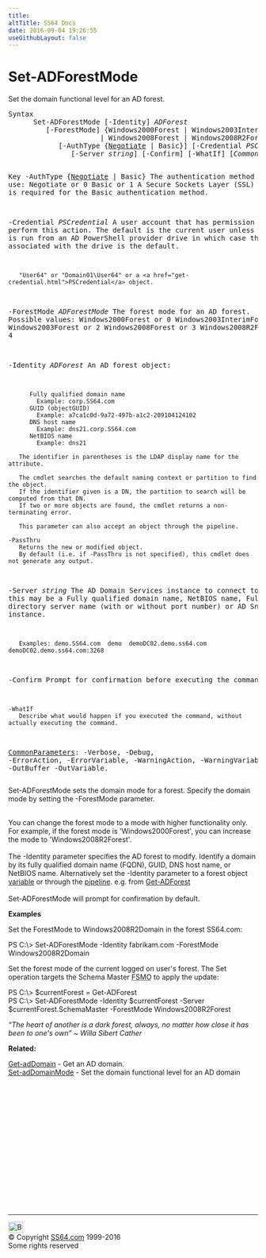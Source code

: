 ```yaml
---
title:
altTitle: SS64 Docs
date: 2016-09-04 19:26:55
useGithubLayout: false
---
```

<!-- #BeginLibraryItem "/Library/head_ps.lbi" --><!-- #EndLibraryItem --><h1>Set-ADForestMode</h1>
<p>Set the domain functional level for an AD forest.</p>
<pre>Syntax
      Set-ADForestMode [-Identity] <i>ADForest</i>
         [-ForestMode] {Windows2000Forest | Windows2003InterimForest | Windows2003Forest
                      | Windows2008Forest | Windows2008R2Forest | UnknownForest}
            [-AuthType {<u>Negotiate</u> | Basic}] [-Credential <i>PSCredential</i>] [-PassThru]
               [-Server <i>string</i>] [-Confirm] [-WhatIf] [<i>CommonParameters</i>]

Key
   -AuthType {<u>Negotiate</u> | Basic}
       The authentication method to use:
          Negotiate or 0
          Basic or 1
       A Secure Sockets Layer (SSL) connection is required for the Basic authentication method.

   -Credential <i>PSCredential</i>
       A user account that has permission to perform this action.
       The default is the current user unless the cmdlet is run from an AD PowerShell provider drive
       in which case the account associated with the drive is the default.

       "User64" or "Domain01\User64" or a <a href="get-credential.html">PSCredential</a> object.

   -ForestMode <i>ADForestMode</i>
       The forest mode for an AD forest.
       Possible values:
          Windows2000Forest   or 0
          Windows2003InterimForest or 1
          Windows2003Forest   or 2
          Windows2008Forest   or 3
          Windows2008R2Forest or 4

   -Identity <i>ADForest</i>
       An AD forest object:

          Fully qualified domain name
            Example: corp.SS64.com
          GUID (objectGUID)
            Example: a7ca1c0d-9a72-497b-a1c2-209104124102
          DNS host name
            Example: dns21.corp.SS64.com
          NetBIOS name
            Example: dns21

       The identifier in parentheses is the LDAP display name for the attribute.

       The cmdlet searches the default naming context or partition to find the object.
       If the identifier given is a DN, the partition to search will be computed from that DN.
       If two or more objects are found, the cmdlet returns a non-terminating error.

       This parameter can also accept an object through the pipeline.

    -PassThru
       Returns the new or modified object.
       By default (i.e. if -PassThru is not specified), this cmdlet does not generate any output.

   -Server <i>string</i>
       The AD Domain Services instance to connect to, this may be a Fully qualified domain name,
       NetBIOS name, Fully qualified directory server name (with or without port number) or AD Snapshot instance.

       Examples: demo.SS64.com  demo  demoDC02.demo.ss64.com  demoDC02.demo.ss64.com:3268

   -Confirm
       Prompt for confirmation before executing the command.

    -WhatIf
       Describe what would happen if you executed the command, without actually executing the command.

   <a href="common.html">CommonParameters</a>:
       -Verbose, -Debug, -ErrorAction, -ErrorVariable, -WarningAction, -WarningVariable,
       -OutBuffer -OutVariable.</pre>
<p>Set-ADForestMode  sets the domain mode for a forest. Specify the domain mode by setting the<span class="code"> -ForestMode</span> parameter. <br>
<br>

You can change the forest mode to a mode with higher functionality only. For example, if the forest mode  is 'Windows2000Forest', you can  increase the mode to 'Windows2008R2Forest'.<br>
<br>
The <span class="code">-Identity</span> parameter specifies the AD forest to modify. Identify a domain by its fully qualified domain name (FQDN), GUID, DNS host name, or NetBIOS name. Alternatively set the -Identity parameter to a forest object <a href="syntax-variables.html">variable</a> or through the <a href="syntax-pipeline.html">pipeline</a>. e.g. from <a href="get-adforest.html">Get-ADForest</a><br>
<br>
Set-ADForestMode will prompt for confirmation by default.</p>
<p><b>Examples</b></p>
<p>Set the ForestMode to <span class="code">Windows2008R2Domain</span> in the forest SS64.com:</p>
<p class="code">PS C:\&gt; Set-ADForestMode -Identity fabrikam.com -ForestMode Windows2008R2Domain</p>
<p>Set the forest mode of the current logged on user's forest. The Set operation targets the Schema Master <abbr title="Flexible Single Master Operations">FSMO</abbr> to apply the update:</p>
<p class="code">PS C:\&gt; $currentForest = Get-ADForest <br>
PS C:\&gt; Set-ADForestMode -Identity $currentForest -Server $currentForest.SchemaMaster -ForestMode Windows2008R2Forest</p>
<p class="quote"><i>“The heart of another is a dark forest, always, no matter how close it has been to one's own” ~ Willa Sibert Cather</i></p>
<p><b>Related:</b></p>
<p><a href="get-addomain.html">Get-adDomain</a> - Get an AD domain. <a href="set-addomain.html"><br>
</a><a href="set-addomainmode.html">Set-adDomainMode</a> - Set the domain functional level for an AD domain</p><!-- #BeginLibraryItem "/Library/foot_ps.lbi" --><p>
<!-- PowerShell300 -->
<ins class="adsbygoogle" style="display:inline-block;width:300px;height:250px" data-ad-client="ca-pub-6140977852749469" data-ad-slot="6253539900"></ins>
<script>
(adsbygoogle = window.adsbygoogle || []).push({});
</script></p>
<hr>
<div id="bl" class="footer"><a href="set-adforestmode.html#"><img src="../images/top.png" width="30" height="22" alt="Back to the Top"></a></div>
<div id="br" class="footer, tagline">© Copyright <a href="http://ss64.com/">SS64.com</a> 1999-2016<br>
Some rights reserved</div><!-- #EndLibraryItem -->

